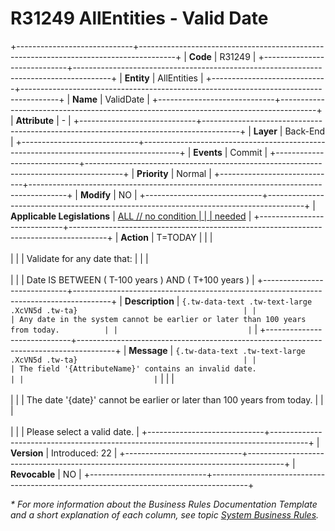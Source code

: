 ﻿---
erp.type: business-rule
erp.entity: all-entities
---

# R31249 AllEntities - Valid Date
+-----------------------------+---------------------------------------------------------------------------------------+
| **Code**                    | R31249                                                                                |
+-----------------------------+---------------------------------------------------------------------------------------+
| **Entity**                  | AllEntities                                                           |
+-----------------------------+---------------------------------------------------------------------------------------+
| **Name**                    | ValidDate                                                                             |
+-----------------------------+---------------------------------------------------------------------------------------+
| **Attribute**               | \-                                                                                    |
+-----------------------------+---------------------------------------------------------------------------------------+
| **Layer**                   | Back-End                                                                              |
+-----------------------------+---------------------------------------------------------------------------------------+
| **Events**                  | Commit                                                                                |
+-----------------------------+---------------------------------------------------------------------------------------+
| **Priority**                | Normal                                                                                |
+-----------------------------+---------------------------------------------------------------------------------------+
| **Modify**                  | NO                                                                                    |
+-----------------------------+---------------------------------------------------------------------------------------+
| **Applicable Legislations** | [ALL // no condition                                                                  |
|                             | needed](xref:applicable-legislations)                                                 |
+-----------------------------+---------------------------------------------------------------------------------------+
| **Action**                  | T=TODAY                                                                               |
|                             | <br/><br/>                                                                            |
|                             | Validate for any date that:                                                           |
|                             | <br/><br/>                                                                            |
|                             | Date IS BETWEEN ( T-100 years ) AND ( T+100 years )                                   |
+-----------------------------+---------------------------------------------------------------------------------------+
| **Description**             | ``` {.tw-data-text .tw-text-large .XcVN5d .tw-ta}                                     |
|                             | Any date in the system cannot be earlier or later than 100 years from today.          |
|                             | ```                                                                                   |
+-----------------------------+---------------------------------------------------------------------------------------+
| **Message**                 | ``` {.tw-data-text .tw-text-large .XcVN5d .tw-ta}                                     |
|                             | The field '{AttributeName}' contains an invalid date.                                 |
|                             | ```                                                                                   |
|                             | <br/><br/>                                                                            |
|                             | The date \'{date}\' cannot be earlier or later than 100 years from today.             |
|                             | <br/><br/>                                                                            |
|                             | Please select a valid date.                                                           |
+-----------------------------+---------------------------------------------------------------------------------------+
| **Version**                 | Introduced: 22                                                                        |
+-----------------------------+---------------------------------------------------------------------------------------+
| **Revocable**               | NO                                                                                    |
+-----------------------------+---------------------------------------------------------------------------------------+

*\* For more information about the Business Rules Documentation Template and a short explanation of each column, see
topic [System Business Rules](../templates/template-description-system-business-rules.md).*
